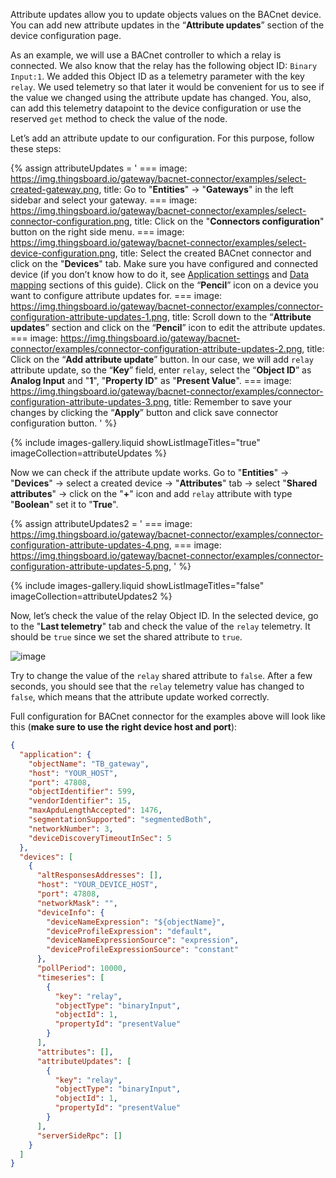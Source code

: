 Attribute updates allow you to update objects values on the BACnet device. You can add new attribute updates in the 
“**Attribute updates**” section of the device configuration page.

As an example, we will use a BACnet controller to which a relay is connected. We also know that the relay has the 
following object ID: `Binary Input:1`. We added this Object ID as a telemetry parameter with the key `relay`. We used 
telemetry so that later it would be convenient for us to see if the value we changed using the attribute update 
has changed. You, also, can add this telemetry datapoint to the device configuration or use the reserved `get` method 
to check the value of the node.

Let’s add an attribute update to our configuration. For this purpose, follow these steps:

{% assign attributeUpdates = '
    ===
        image: https://img.thingsboard.io/gateway/bacnet-connector/examples/select-created-gateway.png,
        title: Go to "**Entities**" → "**Gateways**" in the left sidebar and select your gateway.
    ===
        image: https://img.thingsboard.io/gateway/bacnet-connector/examples/select-connector-configuration.png,
        title: Click on the "**Connectors configuration**" button on the right side menu.
    ===
        image: https://img.thingsboard.io/gateway/bacnet-connector/examples/select-device-configuration.png,
        title: Select the created BACnet connector and click on the "**Devices**" tab. Make sure you have configured and connected device (if you don’t know how to do it, see [Application settings](/docs/iot-gateway/config/bacnet/#application) and [Data mapping](/docs/iot-gateway/config/bacnet/#data-mapping) sections of this guide). Click on the “**Pencil**” icon on a device you want to configure attribute updates for.
    ===
        image: https://img.thingsboard.io/gateway/bacnet-connector/examples/connector-configuration-attribute-updates-1.png,
        title: Scroll down to the “**Attribute updates**” section and click on the “**Pencil**” icon to edit the attribute updates.
    ===
        image: https://img.thingsboard.io/gateway/bacnet-connector/examples/connector-configuration-attribute-updates-2.png,
        title: Click on the “**Add attribute update**” button. In our case, we will add `relay` attribute update, so the “**Key**” field, enter `relay`, select the “**Object ID**” as **Analog Input** and "**1**", "**Property ID**" as "**Present Value**".
    ===
        image: https://img.thingsboard.io/gateway/bacnet-connector/examples/connector-configuration-attribute-updates-3.png,
        title: Remember to save your changes by clicking the “**Apply**” button and click save connector configuration button.
'
%}

{% include images-gallery.liquid showListImageTitles="true" imageCollection=attributeUpdates %}

Now we can check if the attribute update works. Go to "**Entities**" → "**Devices**" → select a created 
device → "**Attributes**" tab → select "**Shared attributes**" → click on the "**+**" icon and add `relay` attribute 
with type "**Boolean**" set it to "**True**".

{% assign attributeUpdates2 = '
    ===
        image: https://img.thingsboard.io/gateway/bacnet-connector/examples/connector-configuration-attribute-updates-4.png,
    ===
        image: https://img.thingsboard.io/gateway/bacnet-connector/examples/connector-configuration-attribute-updates-5.png,
'
%}

{% include images-gallery.liquid showListImageTitles="false" imageCollection=attributeUpdates2 %}

Now, let’s check the value of the relay Object ID. In the selected device, go to the "**Last telemetry**" tab and 
check the value of the `relay` telemetry. It should be `true` since we set the shared attribute to `true`.

![image](https://img.thingsboard.io/gateway/bacnet-connector/examples/connector-configuration-attribute-updates-6.png)

Try to change the value of the `relay` shared attribute to `false`. After a few seconds, you should see that the
`relay` telemetry value has changed to `false`, which means that the attribute update worked correctly.

Full configuration for BACnet connector for the examples above will look like this 
(**make sure to use the right device host and port**):

```json
{
  "application": {
    "objectName": "TB_gateway",
    "host": "YOUR_HOST",
    "port": 47808,
    "objectIdentifier": 599,
    "vendorIdentifier": 15,
    "maxApduLengthAccepted": 1476,
    "segmentationSupported": "segmentedBoth",
    "networkNumber": 3,
    "deviceDiscoveryTimeoutInSec": 5
  },
  "devices": [
    {
      "altResponsesAddresses": [],
      "host": "YOUR_DEVICE_HOST",
      "port": 47808,
      "networkMask": "",
      "deviceInfo": {
        "deviceNameExpression": "${objectName}",
        "deviceProfileExpression": "default",
        "deviceNameExpressionSource": "expression",
        "deviceProfileExpressionSource": "constant"
      },
      "pollPeriod": 10000,
      "timeseries": [
        {
          "key": "relay",
          "objectType": "binaryInput",
          "objectId": 1,
          "propertyId": "presentValue"
        }
      ],
      "attributes": [],
      "attributeUpdates": [
        {
          "key": "relay",
          "objectType": "binaryInput",
          "objectId": 1,
          "propertyId": "presentValue"
        }
      ],
      "serverSideRpc": []
    }
  ]
}
```
